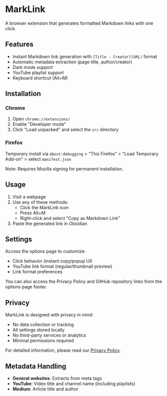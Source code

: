 # MarkLink

A browser extension that generates formatted Markdown links with one click.

## Features

- Instant Markdown link generation with `[Title - Creator](URL)` format
- Automatic metadata extraction (page title, author/creator)
- Dark mode support
- YouTube playlist support
- Keyboard shortcut (Alt+M)

## Installation

### Chrome

1. Open `chrome://extensions/`
2. Enable "Developer mode"
3. Click "Load unpacked" and select the `src` directory

### Firefox

Temporary install via `about:debugging` > "This Firefox" > "Load Temporary Add-on" > select `manifest.json`

Note: Requires Mozilla signing for permanent installation.

## Usage

1. Visit a webpage
2. Use any of these methods:
   - Click the MarkLink icon
   - Press Alt+M
   - Right-click and select "Copy as Markdown Link"
3. Paste the generated link in Obsidian

## Settings

Access the options page to customize:

- Click behavior (instant copy/popup UI)
- YouTube link format (regular/thumbnail preview)
- Link format preferences

You can also access the Privacy Policy and GitHub repository links from the options page footer.

## Privacy

MarkLink is designed with privacy in mind:

- No data collection or tracking
- All settings stored locally
- No third-party services or analytics
- Minimal permissions required

For detailed information, please read our [Privacy Policy](src/privacy.html).

## Metadata Handling

- **General websites**: Extracts from meta tags
- **YouTube**: Video title and channel name (including playlists)
- **Medium**: Article title and author
